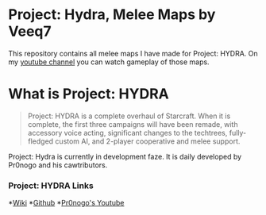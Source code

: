 # Project: Hydra, Melee Maps by Veeq7

This repository contains all melee maps I have made for Project: HYDRA.
On my [youtube channel](https://www.youtube.com/channel/UCZcHu6iW-KRbOUNzn2yA8NA) you can watch gameplay of those maps.

# What is Project: HYDRA

>Project: HYDRA is a complete overhaul of Starcraft. When it is complete, the first three campaigns will have been remade, with accessory voice acting, significant changes to the techtrees, fully-fledged custom AI, and 2-player cooperative and melee support.

Project: Hydra is currently in development faze. It is daily developed by Pr0nogo and his cawtributors.

### Project: HYDRA Links

*[Wiki](http://pr0nogo.wikidot.com/sc-hydra)
*[Github](https://github.com/Pr0nogo/HYDRA-beta)
*[Pr0nogo's Youtube](https://www.youtube.com/user/Pr0nogo)

